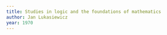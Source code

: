 ```yaml
---
title: Studies in logic and the foundations of mathematics
author: Jan Lukasiewicz
year: 1970
---
```

